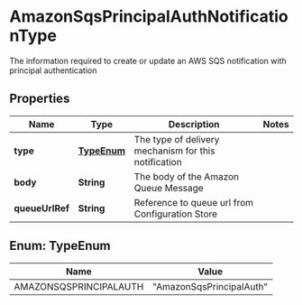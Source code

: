 

# AmazonSqsPrincipalAuthNotificationType

The information required to create or update an AWS SQS notification with principal authentication

## Properties

| Name | Type | Description | Notes |
|------------ | ------------- | ------------- | -------------|
|**type** | [**TypeEnum**](#TypeEnum) | The type of delivery mechanism for this notification |  |
|**body** | **String** | The body of the Amazon Queue Message |  |
|**queueUrlRef** | **String** | Reference to queue url from Configuration Store |  |



## Enum: TypeEnum

| Name | Value |
|---- | -----|
| AMAZONSQSPRINCIPALAUTH | &quot;AmazonSqsPrincipalAuth&quot; |



